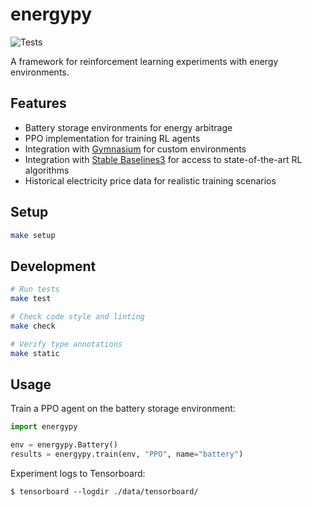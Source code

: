 # energypy

![Tests](https://github.com/ADGEfficiency/energy-py/actions/workflows/test.yml/badge.svg?branch=main)

A framework for reinforcement learning experiments with energy environments.

## Features

- Battery storage environments for energy arbitrage
- PPO implementation for training RL agents
- Integration with [Gymnasium](https://gymnasium.farama.org/) for custom environments
- Integration with [Stable Baselines3](https://stable-baselines3.readthedocs.io/) for access to state-of-the-art RL algorithms
- Historical electricity price data for realistic training scenarios

## Setup

```bash
make setup
```

## Development

```bash
# Run tests
make test

# Check code style and linting
make check

# Verify type annotations
make static
```

## Usage

Train a PPO agent on the battery storage environment:

```python
import energypy

env = energypy.Battery()
results = energypy.train(env, "PPO", name="battery")
```

Experiment logs to Tensorboard:

```shell-session
$ tensorboard --logdir ./data/tensorboard/
```
